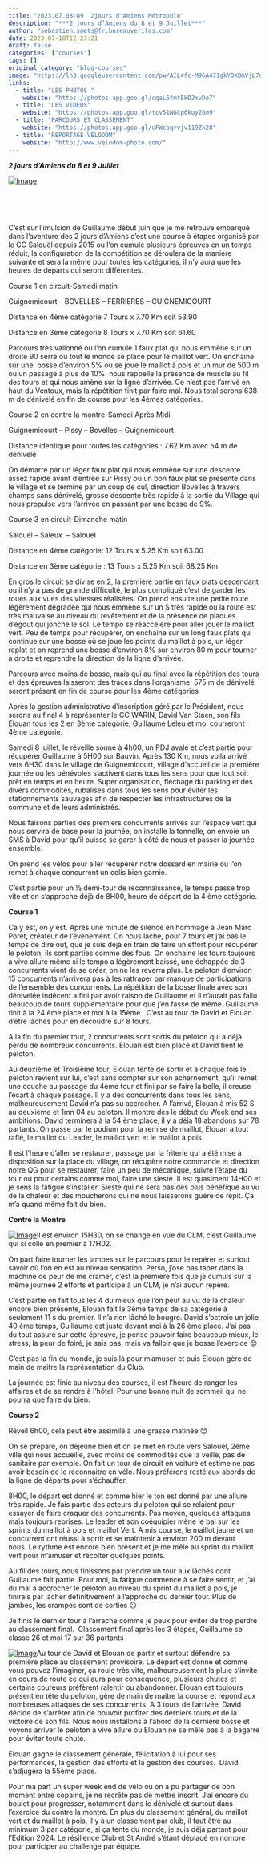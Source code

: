```yaml
---
title: "2023.07.08-09  2jours d'Amiens Métropole"
description: "***2 jours d’Amiens du 8 et 9 Juillet***"
author: "sebastien.smets@fr.bureauveritas.com"
date: 2023-07-10T12:23:21
draft: false
categories: ["courses"]
tags: []
original_category: "blog-courses"
image: "https://lh3.googleusercontent.com/pw/AIL4fc-M96A471gkYOXBmVjL7u4p1ykTScHFtnIvAr4NUMDD1VvQtY70m4TNgzdT90QyGOSSDdF0os5xw1dLpVBqViJB2rinAJEOdWIrNxPlab5A_5yvQzwAJQ_JSEqMGBj92r0b_LAIQAIYGsLOXDyHQn_mvQ=w760-h1013-s-no?authuser=0"
links:
  - title: "LES PHOTOS "
    website: "https://photos.app.goo.gl/cqaL6fmfEkD2xvDo7"
  - title: "LES VIDEOS"
    website: "https://photos.app.goo.gl/tcv51NGCp6kuy28m9"
  - title: "PARCOURS ET CLASSEMENT"
    website: "https://photos.app.goo.gl/uFWcbqrvjv119Zk28"
  - title: "REPORTAGE VELODOM"
    website: "http://www.velodom-photo.com/"
---
```


***2 jours d’Amiens du 8 et 9 Juillet***

<!--more-->

[![Image](https://lh3.googleusercontent.com/pw/AIL4fc8u1G_Lxy7zJPcP5LEQcPOvH88qfHjN_Ozlig63N1jUWSi30bLV0MQAqsV3hnsvq7Abz5pAcJU-JsAL9igwlQOuATt95Mn-qqp94WaO9CUtb9dLATxQfUu33FLxEEFahVsIC9zpQapi5K3A_t_1bT1ENg=w713-h951-s-no?authuser=0)](https://lh3.googleusercontent.com/pw/AIL4fc8u1G_Lxy7zJPcP5LEQcPOvH88qfHjN_Ozlig63N1jUWSi30bLV0MQAqsV3hnsvq7Abz5pAcJU-JsAL9igwlQOuATt95Mn-qqp94WaO9CUtb9dLATxQfUu33FLxEEFahVsIC9zpQapi5K3A_t_1bT1ENg=w713-h951-s-no?authuser=0)

&nbsp;

&nbsp;

C’est sur l’imulsion de Guillaume début juin que je me retrouve embarqué dans l’aventure des 2 jours d’Amiens c’est une course à étapes organisé par le CC Salouël depuis 2015 ou l’on cumule plusieurs épreuves en un temps réduit, la configuration de la compétition se déroulera de la manière suivante et sera la même pour toutes les catégories, il n’y aura que les heures de départs qui seront différentes.

Course 1 en circuit-Samedi matin

Guignemicourt – BOVELLES – FERRIERES – GUIGNEMICOURT

Distance en 4ème catégorie 7 Tours x 7.70 Km soit 53.90

Distance en 3ème catégorie 8 Tours x 7.70 Km soit 61.60

Parcours très vallonné ou l’on cumule 1 faux plat qui nous emmène sur un droite 90 serré ou tout le monde se place pour le maillot vert. On enchaine sur une&nbsp; bosse d’environ 5% ou se joue le maillot à pois et un mur de 500 m ou un passage à plus de 10%&nbsp; nous rappelle la présence de muscle au fil des tours et qui nous amène sur la ligne d’arrivée. Ce n’est pas l’arrivé en haut du Ventoux, mais la répétition finit par faire mal. Nous totaliserons 638 m de dénivelé en fin de course pour les 4èmes catégories.

Course 2 en contre la montre-Samedi Après Midi

Guignemicourt – Pissy – Bovelles – Guignemicourt

Distance identique pour toutes les catégories&nbsp;: 7.62 Km avec 54 m de dénivelé

On démarre par un léger faux plat qui nous emmène sur une descente assez rapide avant d’entrée sur Pissy ou un bon faux plat se présente dans le village et se termine par un coup de cul, direction Bovelles à travers champs sans dénivelé, grosse descente très rapide à la sortie du Village qui nous propulse vers l’arrivée en passant par une bosse de 9%.

Course 3 en circuit-Dimanche matin

Salouel – Saleux&nbsp; – Salouel

Distance&nbsp;en 4ème catégorie: 12 Tours x 5.25 Km soit 63.00

Distance en 3ème catégorie&nbsp;: 13 Tours x 5.25 Km soit 68.25 Km

En gros le circuit se divise en 2, la première partie en faux plats descendant ou il n’y a pas de grande difficulté, le plus compliqué c’est de garder les roues aux vues des vitesses réalisées. On prend ensuite une petite route légèrement dégradée qui nous emmène sur un S très rapide où la route est très mauvaise au niveau du revêtement et de la présence de plaques d’égout qui jonche le sol. Le tempo se réaccélère pour aller jouer le maillot vert. Peu de temps pour récupérer, on enchaine sur un long faux plats qui continue sur une bosse où se joue les points du maillot à pois, un léger replat et on reprend une bosse d’environ 8% sur environ 80 m pour tourner à droite et reprendre la direction de la ligne d’arrivée.

Parcours avec moins de bosse, mais qui au final avec la répétition des tours et des épreuves laisseront des traces dans l’organisme. 575 m de dénivelé seront présent en fin de course pour les 4ème catégories

Après la gestion administrative d’inscription géré par le Président, nous serons au final 4 à représenter le CC WARIN, David Van Staen, son fils Elouan tous les 2 en 3ème catégorie, Guillaume Leleu et moi courreront 4ème catégorie.

Samedi 8 juillet, le réveille sonne à 4h00, un PDJ avalé et c’est partie pour récupérer Guillaume à 5H00 sur Bauvin. Après 130 Km, nous voila arrivé vers 6H30 dans le village de Guignemicourt, village d’accueil de la première journée ou les bénévoles s’activent dans tous les sens pour que tout soit prêt en temps et en heure. Super organisation, fléchage du parking et des divers commodités, rubalises dans tous les sens pour éviter les stationnements sauvages afin de respecter les infrastructures de la commune et de leurs administrés.

Nous faisons parties des premiers concurrents arrivés sur l’espace vert qui nous servira de base pour la journée, on installe la tonnelle, on envoie un SMS à David pour qu’il puisse se garer à côté de nous et passer la journée ensemble.

On prend les vélos pour aller récupérer notre dossard en mairie ou l’on remet à chaque concurrent un colis bien garnie.

C’est partie pour un ½ demi-tour de reconnaissance, le temps passe trop vite et on s’approche déjà de 8H00, heure de départ de la 4 ème catégorie.

**Course 1**

Ca y est, on y est. Après une minute de silence en hommage à Jean Marc Poret, créateur de l’évènement. On nous lâche, pour 7 tours et j’ai pas le temps de dire ouf, que je suis déjà en train de faire un effort pour récupérer le peloton, ils sont parties comme des fous.&nbsp;On enchaine les tours toujours à vive allure même si le tempo a légèrement baissé, une échappée de 3 concurrents vient de se créer, on ne les reverra plus. Le peloton d’environ 15 concurrents n’arrivera pas à les rattraper par manque de participations de l’ensemble des concurrents. La répétition de la bosse finale avec son dénivelée indécent a fini par avoir raison de Guillaume et il n’aurait pas fallu beaucoup de tours supplémentaire pour que j’en fasse de même. Guillaume finit à la 24 ème place et moi à la 15ème.&nbsp;&nbsp;C’est au tour de David et Elouan d’être lâchés pour en découdre sur 8 tours.

A la fin du premier tour, 2 concurrents sont sortis du peloton qui a déjà perdu de nombreux concurrents. Elouan est bien placé et David tient le peloton.

Au deuxième et Troisième tour, Elouan tente de sortir et à chaque fois le peloton revient sur lui, c’est sans compter sur son acharnement, qu’il remet une couche au passage du 4ème tour et fini par se faire la belle, il creuse l’écart à chaque passage. Il y a des concurrents dans tous les sens, malheureusement David n’a pas su accrocher. A l’arrivé, Elouan à mis 52 S au deuxième et 1mn 04 au peloton. Il montre dès le début du Week end ses ambitions. David terminera à la 54 ème place, il y a déja 18 abandons sur 78 partants.&nbsp;On passe par le podium pour la remise de maillot, Elouan a tout raflé, le maillot du Leader, le maillot vert et le maillot à pois.

Il est l’heure d’aller se restaurer, passage par la friterie qui a été mise à disposition sur la place du village, on récupère notre commande et direction notre QG pour se restaurer, faire un peu de mécanique, suivre l’étape du tour ou pour certains comme moi, faire une sieste. Il est quasiment 14H00 et je sens la fatigue s’installer.&nbsp;Sieste qui ne sera pas des plus bénéfique au vu de la chaleur et des moucherons qui ne nous laisserons guère de répit. Ça m’a quand même fait du bien.

**Contre la Montre**

[![Image](https://lh3.googleusercontent.com/pw/AIL4fc_X6rfsBhiQHtg0W3PtPm8h_pAHoeEXpEqMeL10L2QzDwLoI46-WreMz4MxD-9hH6aEFU3j5_rP9nBusFjhrRT8Cxv2HuzVcSUVJ7tkrSyPP1_YzfQ6XG8AbI7hOUTHNhERcxJ__o5wAIVMJK2LZ8cRkw=w713-h951-s-no?authuser=0)](https://lh3.googleusercontent.com/pw/AIL4fc_X6rfsBhiQHtg0W3PtPm8h_pAHoeEXpEqMeL10L2QzDwLoI46-WreMz4MxD-9hH6aEFU3j5_rP9nBusFjhrRT8Cxv2HuzVcSUVJ7tkrSyPP1_YzfQ6XG8AbI7hOUTHNhERcxJ__o5wAIVMJK2LZ8cRkw=w713-h951-s-no?authuser=0)Il est environ 15H30, on se change en vue du CLM, c’est Guillaume qui si colle en premier à 17H02.

On part faire tourner les jambes sur le parcours pour le repérer et surtout savoir où l’on en est au niveau sensation. Perso, j’ose pas taper dans la machine de peur de me cramer, c’est la première fois que je cumuls sur la même journée 2 efforts et participe à un CLM, je n’ai aucun repère.

C’est partie on fait tous les 4 du mieux que l’on peut au vu de la chaleur encore bien présente, Elouan fait le 3ème temps de sa catégorie à seulement 11 s du premier. Il n’a rien lâché le bougre. David s’octroie un jolie 40 ème temps, Guillaume est juste devant moi à la 26 ème place.&nbsp;J’ai pas du tout assuré sur cette épreuve, je pense pouvoir faire beaucoup mieux, le stress, la peur de foiré, je sais pas, mais va falloir que je bosse l’exercice&nbsp;😊

C’est pas la fin du monde, je suis là pour m’amuser et puis Elouan gère de main de maitre la représentation du Club.

La journée est finie au niveau des courses, il est l’heure de ranger les affaires et de se rendre à l’hôtel. Pour une bonne nuit de sommeil qui ne pourra que faire du bien.

**Course 2**

Réveil 6h00, cela peut être assimilé à une grasse matinée&nbsp;😊

On se prépare, on déjeune bien et on se met en route vers Salouël, 2ème ville qui nous accueille, avec moins de commodités que la veille, pas de sanitaire par exemple.&nbsp;On fait un tour de circuit en voiture et estime ne pas avoir besoin de le reconnaitre en vélo. Nous préférons resté aux abords de la ligne de départs pour s’échauffer.&nbsp;

8H00, le départ est donné et comme hier le ton est donné par une allure très rapide. Je fais partie des acteurs du peloton qui se relaient pour essayer de faire craquer des concurrents.&nbsp;Pas moyen, quelques attaques mais toujours reprises. Le leader et son coéquipier mène le bal sur les sprints du maillot à pois et maillot Vert.&nbsp;A mis course, le maillot jaune et un concurrent ont réussi à sortir et se maintenir à environ 200 m devant nous.&nbsp;Le rythme est encore bien présent et je me mêle au sprint du maillot vert pour m’amuser et récolter quelques points.

Au fil des tours, nous finissons par prendre un tour aux lâchés dont Guillaume fait partie.&nbsp;Pour moi, la fatigue commence à se faire sentir, et j’ai du mal à accrocher le peloton au niveau du sprint du maillot à pois, je finirais par lâcher définitivement à l’approche du dernier tour. Plus de jambes, les crampes sont de sorties&nbsp;☹

Je finis le dernier tour à l’arrache comme je peux pour éviter de trop perdre au classement final.&nbsp;&nbsp;Classement final après les 3 étapes, Guillaume se classe 26 et moi 17 sur 36 partants

[![Image](https://lh3.googleusercontent.com/pw/AIL4fc-M96A471gkYOXBmVjL7u4p1ykTScHFtnIvAr4NUMDD1VvQtY70m4TNgzdT90QyGOSSDdF0os5xw1dLpVBqViJB2rinAJEOdWIrNxPlab5A_5yvQzwAJQ_JSEqMGBj92r0b_LAIQAIYGsLOXDyHQn_mvQ=w713-h951-s-no?authuser=0)](https://lh3.googleusercontent.com/pw/AIL4fc-M96A471gkYOXBmVjL7u4p1ykTScHFtnIvAr4NUMDD1VvQtY70m4TNgzdT90QyGOSSDdF0os5xw1dLpVBqViJB2rinAJEOdWIrNxPlab5A_5yvQzwAJQ_JSEqMGBj92r0b_LAIQAIYGsLOXDyHQn_mvQ=w713-h951-s-no?authuser=0)Au tour de David et Elouan de partir et surtout défendre sa première place au classement provisoire. Le départ est donné et comme vous pouvez l’imaginer, ça roule très vite, malheureusement la pluie s’invite en cours de route ce qui aura pour conséquence, plusieurs chutes et certains coureurs préfèrent ralentir ou abandonner.&nbsp;Elouan est toujours présent en tête du peloton, gère de main de maitre la course et répond aux nombreuses attaques de ses concurrents.&nbsp;A 3 tours de l’arrivée, David décide de s’arrêter afin de pouvoir profiter des derniers tours et de la victoire de son fils.&nbsp;Nous nous installons à l’abord de la dernière bosse et voyons arriver le peloton à vive allure ou Elouan ne se mêle pas à la bagarre pour éviter toute chute.

Elouan gagne le classement générale, félicitation à lui pour ses performances, la gestion des efforts et la gestion des courses.&nbsp;&nbsp;David s’adjugera la 55ème place.

Pour ma part un super week end de vélo ou on a pu partager de bon moment entre copains, je ne recrête pas de mettre inscrit. J’ai encore du boulot pour progresser, notamment dans le dénivelé et surtout dans l’exercice du contre la montre.&nbsp;En plus du classement général, du maillot vert et du maillot à pois, il y a un classement par club, il faut être au minimum 3 par catégorie, si ça tente du monde, je suis déjà partant pour l’Edition 2024. Le résilience Club et St André s’étant déplacé en nombre pour participer au challenge par équipe.